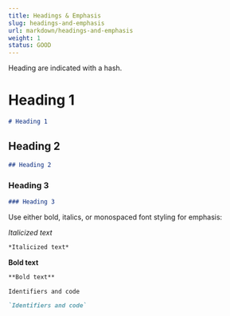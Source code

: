 ```yaml
---
title: Headings & Emphasis
slug: headings-and-emphasis
url: markdown/headings-and-emphasis
weight: 1
status: GOOD
---
```


Heading are indicated with a hash.

# Heading 1

```md
# Heading 1
```

## Heading 2

```md
## Heading 2
```

### Heading 3
```md
### Heading 3
```

Use either bold, italics, or monospaced font styling for emphasis:

*Italicized text*
```md
*Italicized text*
```

**Bold text**
```md
**Bold text**
```

`Identifiers and code`
```md
`Identifiers and code`
```
